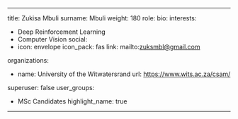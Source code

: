 
---
title: Zukisa Mbuli
surname: Mbuli
weight: 180
role:
bio: 
interests:
  - Deep Reinforcement Learning
  - Computer Vision
social:
  - icon: envelope
    icon_pack: fas
    link: mailto:zuksmbl@gmail.com





organizations:
  - name: University of the Witwatersrand
    url: https://www.wits.ac.za/csam/

superuser: false
user_groups:
  - MSc Candidates
highlight_name: true


---



